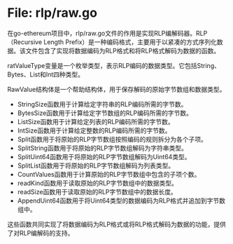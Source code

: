 # File: rlp/raw.go

在go-ethereum项目中，rlp/raw.go文件的作用是实现RLP编解码器。RLP（Recursive Length Prefix）是一种编码格式，主要用于以紧凑的方式序列化数据。该文件包含了实现将数据编码为RLP格式和将RLP格式解码为数据的函数。

ratValueType变量是一个枚举类型，表示RLP编码的数据类型。它包括String、Bytes、List和Int四种类型。

RawValue结构体是一个帮助结构体，用于保存解码的原始字节数组和数据类型。

- StringSize函数用于计算给定字符串的RLP编码所需的字节数。
- BytesSize函数用于计算给定字节数组的RLP编码所需的字节数。
- ListSize函数用于计算给定列表的RLP编码所需的字节数。
- IntSize函数用于计算给定整数的RLP编码所需的字节数。
- Split函数用于将原始的RLP字节数组按照编码的规则拆分为各个子项。
- SplitString函数用于将原始的RLP字节数组解码为字符串类型。
- SplitUint64函数用于将原始的RLP字节数组解码为Uint64类型。
- SplitList函数用于将原始的RLP字节数组解码为列表类型。
- CountValues函数用于计算原始的RLP字节数组中包含的子项个数。
- readKind函数用于读取原始的RLP字节数组中的数据类型。
- readSize函数用于读取原始的RLP字节数组中的数据长度。
- AppendUint64函数用于将Uint64类型的数据编码为RLP格式并追加到字节数组中。

这些函数共同实现了将数据编码为RLP格式或将RLP格式解码为数据的功能，提供了对RLP编解码的支持。

